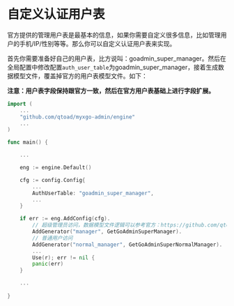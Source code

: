 # 自定义认证用户表
官方提供的管理用户表是最基本的信息，如果你需要自定义很多信息，比如管理用户的手机/IP/性别等等。那么你可以自定义认证用户表来实现。

首先你需要准备好自己的用户表，比方说叫：goadmin_super_manager。然后在全局配置中修改配置```auth_user_table```为goadmin_super_manager，接着生成数据模型文件，覆盖掉官方的用户表模型文件。如下：

**注意：用户表字段保持跟官方一致，然后在官方用户表基础上进行字段扩展。**

```go
import (
    ...
    "github.com/qtoad/myxgo-admin/engine"
    ...
)

func main() {

    ...

    eng := engine.Default()

	cfg := config.Config{
        ...
		AuthUserTable: "goadmin_super_manager",
        ...
    }

    if err := eng.AddConfig(cfg).
        // 超级管理员访问，数据模型文件逻辑可以参考官方：https://github.com/qtoad/myxgo-admin/blob/master/plugins/admin/modules/table/generators.go#L40
        AddGenerator("manager", GetGoAdminSuperManager).
        // 普通用户访问
        AddGenerator("normal_manager", GetGoAdminSuperNormalManager).
        ...
        Use(r); err != nil {
        panic(err)
    }

    ...
    
}
```
